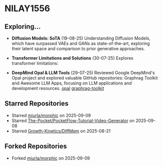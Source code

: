 # NILAY1556

## Exploring...
- **Diffusion Models: SoTA** (19-08-25)
  Understanding Diffusion Models, which have surpassed VAEs and GANs as state-of-the-art, exploring their latent space and comparison to prior generative approaches.

- **Transformer Limitations and Solutions** (30-07-25)
  Explores transformer limitations:

- **DeepMind Opal & LLM Tools** (29-07-25)
  Reviewed Google DeepMind's Opal project and explored valuable GitHub repositories: Graphrag Toolkit and Awesome LLM Apps, focusing on LLM applications and development resources.
  [opal](https://opal.withgoogle.com/)
  [graphrag-toolkit](https://github.com/awslabs/graphrag-toolkit)

## Starred Repositories
- Starred [miurla/morphic](https://github.com/miurla/morphic) on 2025-09-09
- Starred [The-Pocket/PocketFlow-Tutorial-Video-Generator](https://github.com/The-Pocket/PocketFlow-Tutorial-Video-Generator) on 2025-09-08
- Starred [Growth-Kinetics/DiffMem](https://github.com/Growth-Kinetics/DiffMem) on 2025-08-21

## Forked Repositories
- Forked [miurla/morphic](https://github.com/NILAY1556/morphic) on 2025-09-09

